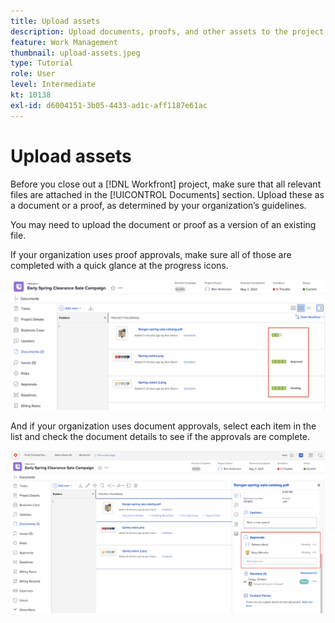 ```yaml
---
title: Upload assets
description: Upload documents, proofs, and other assets to the project before closing it to ensure all relevant data is associated with the project.
feature: Work Management
thumbnail: upload-assets.jpeg
type: Tutorial
role: User
level: Intermediate
kt: 10138
exl-id: d6004151-3b05-4433-ad1c-aff1187e61ac
---
```

# Upload assets

Before you close out a [!DNL Workfront] project, make sure that all relevant files are attached in the [!UICONTROL Documents] section. Upload these as a document or a proof, as determined by your organization’s guidelines.

You may need to upload the document or proof as a version of an existing file.

If your organization uses proof approvals, make sure all of those are completed with a quick glance at the progress icons.

![Documents page showing proof progress icons](assets/planner-fund-proof-progress-icons.png)

And if your organization uses document approvals, select each item in the list and check the document details to see if the approvals are complete.

![Side summary on Documents page showing document approval](assets/planner-fund-document-approval.png)

<!---
learn more urls
Create proofs
Add new documents to Workfront
--->
